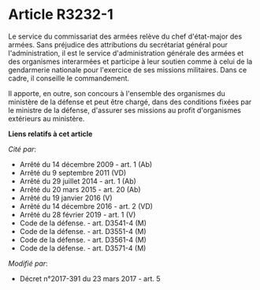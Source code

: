 # Article R3232-1

Le service du commissariat des armées relève du chef d'état-major des armées. Sans préjudice des attributions du secrétariat
général pour l'administration, il est le service d'administration générale des armées et des organismes interarmées et
participe à leur soutien comme à celui de la gendarmerie nationale pour l'exercice de ses missions militaires. Dans ce cadre,
il conseille le commandement.

Il apporte, en outre, son concours à l'ensemble des organismes du ministère de la défense et peut être chargé, dans des
conditions fixées par le ministre de la défense, d'assurer ses missions au profit d'organismes extérieurs au ministère.

**Liens relatifs à cet article**

_Cité par_:

  - Arrêté du 14 décembre 2009 - art. 1 (Ab)
  - Arrêté du 9 septembre 2011 (VD)
  - Arrêté du 29 juillet 2014 - art. 1 (Ab)
  - Arrêté du 20 mars 2015 - art. 20 (Ab)
  - Arrêté du 19 janvier 2016 (V)
  - Arrêté du 14 décembre 2016 - art. 2 (VD)
  - Arrêté du 28 février 2019 - art. 1 (V)
  - Code de la défense. - art. D3541-4 (M)
  - Code de la défense. - art. D3551-4 (M)
  - Code de la défense. - art. D3561-4 (M)
  - Code de la défense. - art. D3571-4 (M)

_Modifié par_:

  - Décret n°2017-391 du 23 mars 2017 - art. 5
